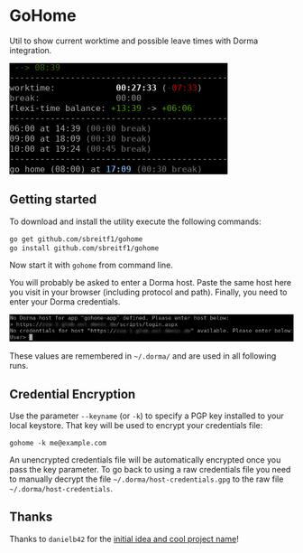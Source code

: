 # GoHome

Util to show current worktime and possible leave times with Dorma integration.

![example view of current worktime](example.png)

## Getting started

To download and install the utility execute the following commands:

```
go get github.com/sbreitf1/gohome
go install github.com/sbreitf1/gohome
```

Now start it with `gohome` from command line.

You will probably be asked to enter a Dorma host. Paste the same host here you visit in your browser (including protocol and path). Finally, you need to enter your Dorma credentials.

![blub](login.png)

These values are remembered in `~/.dorma/` and are used in all following runs.

## Credential Encryption

Use the parameter `--keyname` (or `-k`) to specify a PGP key installed to your local keystore. That key will be used to encrypt your credentials file:

```
gohome -k me@example.com
```

An unencrypted credentials file will be automatically encrypted once you pass the key parameter. To go back to using a raw credentials file you need to manually decrypt the file `~/.dorma/host-credentials.gpg` to the raw file `~/.dorma/host-credentials`.

## Thanks

Thanks to `danielb42` for the [initial idea and cool project name](https://github.com/danielb42/gohome)!